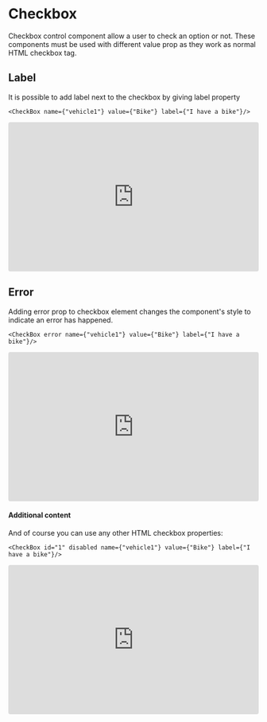 # Checkbox

Checkbox control component allow a user to check an option or not. These components must be used with different value prop as they work as normal HTML checkbox tag.

## Label
It is possible to add label next to the checkbox by giving label property

```
<CheckBox name={"vehicle1"} value={"Bike"} label={"I have a bike"}/>
```

<iframe src="https://codesandbox.io/embed/elated-wood-7si3c?fontsize=14" title="elated-wood-7si3c" allow="geolocation; microphone; camera; midi; vr; accelerometer; gyroscope; payment; ambient-light-sensor; encrypted-media" style="width:100%; height:300px; border:0; border-radius: 4px; overflow:hidden;" sandbox="allow-modals allow-forms allow-popups allow-scripts allow-same-origin"></iframe>

## Error
Adding error prop to checkbox element changes the component's style to indicate an error has happened.

```
<CheckBox error name={"vehicle1"} value={"Bike"} label={"I have a bike"}/>
```

<iframe src="https://codesandbox.io/embed/distracted-johnson-i601e?fontsize=14" title="distracted-johnson-i601e" allow="geolocation; microphone; camera; midi; vr; accelerometer; gyroscope; payment; ambient-light-sensor; encrypted-media" style="width:100%; height:300px; border:0; border-radius: 4px; overflow:hidden;" sandbox="allow-modals allow-forms allow-popups allow-scripts allow-same-origin"></iframe>

#### Additional content
And of course you can use any other HTML checkbox properties:
```
<CheckBox id="1" disabled name={"vehicle1"} value={"Bike"} label={"I have a bike"}/>
```

<iframe src="https://codesandbox.io/embed/loving-beaver-8ok6f?fontsize=14" title="loving-beaver-8ok6f" allow="geolocation; microphone; camera; midi; vr; accelerometer; gyroscope; payment; ambient-light-sensor; encrypted-media" style="width:100%; height:300px; border:0; border-radius: 4px; overflow:hidden;" sandbox="allow-modals allow-forms allow-popups allow-scripts allow-same-origin"></iframe>
